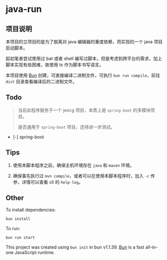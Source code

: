 # java-run

## 项目说明

本项目的立项目的是为了脱离对 java 编辑器的重度依赖，而实现的一个 java 项目启动脚本。

起初笔者尝试使用过 bat 或者 shell 编写过脚本，但是考虑到跨平台的需求，加上脚本实现有些困难，故使用 ts 作为脚本书写语言。

本项目使用 [Bun](https://bun.sh) 创建，可直接编译二进制文件，可执行 `bun run compile`，前往 `dist` 目录查看编译后的二进制文件。

## Todo

> 当前此程序服务于一个 jeecg 项目，本质上是 `spring-boot` 的多模块项目。
>
> 是否通用于 `spring-boot` 项目，还待进一步测试。
>

- [-] spring-boot

## Tips

1. 使用本脚本程序之前，确保主机环境存在 `java` 和 `maven` 环境。

2. 确保事先执行过 `mvn compile`，或者可以在使用本脚本程序时，加入 `-c` 传参，详情可以查看 cli 的 `help-log`。

## Other

To install dependencies:

```bash
bun install
```

To run:

```bash
bun run start
```

This project was created using `bun init` in bun v1.1.39. [Bun](https://bun.sh) is a fast all-in-one JavaScript runtime.
